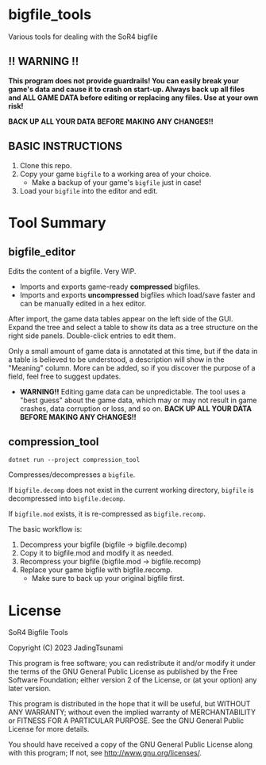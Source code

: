 # bigfile_tools

Various tools for dealing with the SoR4 bigfile

## !! WARNING !!

**This program does not provide guardrails! You can easily break your game's data and cause it to crash on start-up. Always back up all files and ALL GAME DATA before editing or replacing any files. Use at your own risk!**

 **BACK UP ALL YOUR DATA BEFORE MAKING ANY CHANGES!!**

## BASIC INSTRUCTIONS

1. Clone this repo.
2. Copy your game `bigfile` to a working area of your choice.
    * Make a backup of your game's `bigfile` just in case!
3. Load your `bigfile` into the editor and edit.

# Tool Summary

## bigfile_editor

Edits the content of a bigfile. Very WIP.

* Imports and exports game-ready **compressed** bigfiles.
* Imports and exports **uncompressed** bigfiles which load/save faster and can be manually edited in a hex editor.

After import, the game data tables appear on the left side of the GUI. Expand the tree and select a table to show its data as a tree structure on the right side panels. Double-click entries to edit them.

Only a small amount of game data is annotated at this time, but if the data in a table is believed to be understood, a description will show in the "Meaning" column. More can be added, so if you discover the purpose of a field, feel free to suggest updates.

* **WARNING!!** Editing game data can be unpredictable. The tool uses a "best guess" about the game data, which may or may not result in game crashes, data corruption or loss, and so on. **BACK UP ALL YOUR DATA BEFORE MAKING ANY CHANGES!!**

## compression_tool

`dotnet run --project compression_tool`

Compresses/decompresses a `bigfile`.

If `bigfile.decomp` does not exist in the current working directory, `bigfile` is decompressed into `bigfile.decomp`.

If `bigfile.mod` exists, it is re-compressed as `bigfile.recomp`.

The basic workflow is:

1. Decompress your bigfile (bigfile &rarr; bigfile.decomp)
2. Copy it to bigfile.mod and modify it as needed.
3. Recompress your bigfile (bigfile.mod &rarr; bigfile.recomp)
4. Replace your game bigfile with bigfile.recomp.
    * Make sure to back up your original bigfile first.

# License

SoR4 Bigfile Tools

Copyright (C) 2023 JadingTsunami

This program is free software; you can redistribute it and/or
modify it under the terms of the GNU General Public License
as published by the Free Software Foundation; either version 2
of the License, or (at your option) any later version.

This program is distributed in the hope that it will be useful,
but WITHOUT ANY WARRANTY; without even the implied warranty of
MERCHANTABILITY or FITNESS FOR A PARTICULAR PURPOSE.  See the
GNU General Public License for more details.

You should have received a copy of the GNU General Public License
along with this program; If not, see <http://www.gnu.org/licenses/>.
